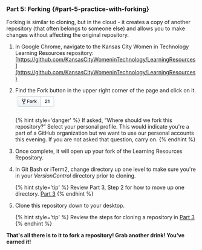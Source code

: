 ### Part 5: Forking {#part-5-practice-with-forking}

Forking is similar to cloning, but in the cloud - it creates a copy of another repository (that often belongs to someone else) and allows you to make changes without affecting the original repository.

1.  In Google Chrome, navigate to the Kansas City Women in Technology Learning Resources repository: [https://github.com/KansasCityWomeninTechnology/LearningResources](https://github.com/KansasCityWomeninTechnology/LearningResources) 

2.  Find the Fork button in the upper right corner of the page and click on it.
    ![](/images/fork.png)

    {% hint style='danger' %}
If asked, “Where should we fork this repository?” Select your personal profile. This would indicate you're a part of a GitHub organization but we want to use our personal accounts this evening.  If you are not asked that question, carry on.
    {% endhint %}

3.  Once complete, it will open up your fork of the Learning Resources Repository.

4.  In Git Bash or iTerm2, change directory up one level to make sure you're in your _VersionControl_ directory prior to cloning.

    {% hint style='tip' %}
Review Part 3, Step 2 for how to move up one directory. [Part 3](/class_exercises/part_3_cloning_your_local_repository.md)
    {% endhint %}

5. Clone this repository down to your desktop. 

    {% hint style='tip' %}
Review the steps for cloning a repository in [Part 3](/class_exercises/part_3_cloning_your_local_repository.md)
    {% endhint %}

**That's all there is to it to fork a repository! Grab another drink! You’ve earned it!**